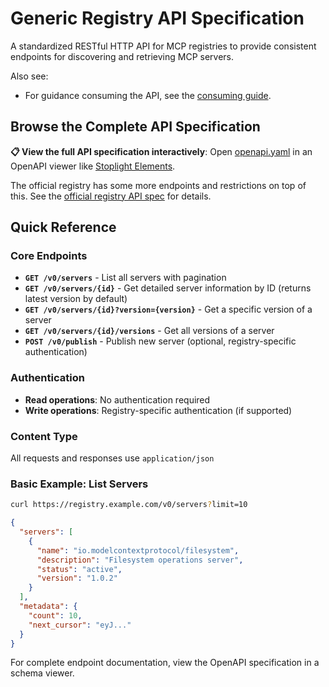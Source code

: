 # Generic Registry API Specification

A standardized RESTful HTTP API for MCP registries to provide consistent endpoints for discovering and retrieving MCP servers.

Also see:
- For guidance consuming the API, see the [consuming guide](../../guides/consuming/use-rest-api.md).

## Browse the Complete API Specification

**📋 View the full API specification interactively**: Open [openapi.yaml](./openapi.yaml) in an OpenAPI viewer like [Stoplight Elements](https://elements-demo.stoplight.io/?spec=https://raw.githubusercontent.com/modelcontextprotocol/registry/refs/heads/main/docs/reference/api/openapi.yaml).

The official registry has some more endpoints and restrictions on top of this. See the [official registry API spec](./official-registry-api.md) for details.

## Quick Reference

### Core Endpoints
- **`GET /v0/servers`** - List all servers with pagination
- **`GET /v0/servers/{id}`** - Get detailed server information by ID (returns latest version by default)
- **`GET /v0/servers/{id}?version={version}`** - Get a specific version of a server
- **`GET /v0/servers/{id}/versions`** - Get all versions of a server
- **`POST /v0/publish`** - Publish new server (optional, registry-specific authentication)

### Authentication
- **Read operations**: No authentication required
- **Write operations**: Registry-specific authentication (if supported)

### Content Type
All requests and responses use `application/json`

### Basic Example: List Servers

```bash
curl https://registry.example.com/v0/servers?limit=10
```

```json
{
  "servers": [
    {
      "name": "io.modelcontextprotocol/filesystem",
      "description": "Filesystem operations server", 
      "status": "active",
      "version": "1.0.2"
    }
  ],
  "metadata": {
    "count": 10,
    "next_cursor": "eyJ..."
  }
}
```

For complete endpoint documentation, view the OpenAPI specification in a schema viewer.
